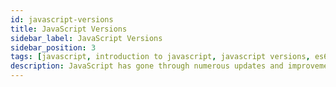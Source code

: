 ```yaml
---
id: javascript-versions
title: JavaScript Versions
sidebar_label: JavaScript Versions
sidebar_position: 3
tags: [javascript, introduction to javascript, javascript versions, es6, es7, es8, es9, es10, es11, es12, es13, es14]
description: JavaScript has gone through numerous updates and improvements since its inception in 1995. These updates are officially known as ECMAScript (ES) versions, named after the standard maintained by ECMA International. Understanding these versions and their features is crucial for anyone looking to master JavaScript. Let's explore each significant version of JavaScript, what they introduced, and how they transformed the language.
---
```


<Head>
  <script async src="https://pagead2.googlesyndication.com/pagead/js/adsbygoogle.js?client=ca-pub-5832817025080991" crossOrigin="anonymous" />
  <script async custom-element="amp-auto-ads" src="https://cdn.ampproject.org/v0/amp-auto-ads-0.1.js" />
</Head>

JavaScript has gone through numerous updates and improvements since its inception in 1995. These updates are officially known as ECMAScript (ES) versions, named after the standard maintained by ECMA International. Understanding these versions and their features is crucial for anyone looking to master JavaScript. Let's explore each significant version of JavaScript, what they introduced, and how they transformed the language.

### ECMAScript 1 (ES1) - The Beginning (1997)

The first official version of JavaScript was standardized as **ECMAScript 1 (ES1)** in 1997. This version established the core concepts of JavaScript, including basic syntax, types, and structures like functions, loops, and conditionals. Although primitive compared to today’s standards, ES1 laid the groundwork for all future developments.

### ECMAScript 2 (ES2) - Minor Improvements (1998)

**ECMAScript 2 (ES2)** was released in 1998 and mostly included minor changes to align the standard with the international ISO/IEC standard. It didn’t introduce any significant new features, but it helped solidify the language’s foundational elements. ES2 was a stepping stone towards more substantial updates in the future.

### ECMAScript 3 (ES3) - The Game Changer (1999)

**ECMAScript 3 (ES3)**, released in 1999, was a major update that brought significant improvements and new features to the language. It introduced:

- **Regular expressions:** A powerful tool for matching patterns in strings, essential for tasks like form validation and text parsing.
- **Exception handling:** The `try-catch` statement for handling errors and exceptions in code. This feature improved code reliability and error handling.
- **New methods:** Several new methods for arrays and strings, such as `forEach`, `map`, `filter`, `replace`, `split`, `substring`, and `reduce`, which made working with data more efficient.
- **Better Control over Global Objects:** Enhancements to the global `Object` and `Array` prototypes, making JavaScript more flexible.

ES3 was a significant milestone in JavaScript’s evolution, laying the foundation for modern web development practices. Many of the features introduced in ES3 are still widely used today.

### ECMAScript 4 (ES4) - The Unreleased Visionary

**ECMAScript 4 (ES4)** was an ambitious update that aimed to introduce many advanced features, including classes, modules, and strong typing. However, due to disagreements within the committee and concerns over the complexity of the proposed changes, ES4 was never officially released. Many of its ideas would later influence future versions of JavaScript.

### ECMAScript 5 (ES5) - The Modern Foundation (2009)

After a long gap, **ECMAScript 5 (ES5)** was released in 2009 and is considered a modern foundation for JavaScript. ES5 brought a host of new features and improvements, including:

- **Strict Mode:** A way to enforce stricter parsing and error handling in your code, helping to catch common mistakes.
- **JSON Support:** Native support for JSON (JavaScript Object Notation), making it easier to work with data formats commonly used in APIs.
- **Array Methods:** New methods like `forEach`, `map`, `filter`, `reduce`, and more, making array manipulation much more powerful and expressive.
- **Property Attributes:** The ability to define properties with attributes like `writable`, `enumerable`, and `configurable`, providing more control over object properties.
- **Object Methods:** New methods like `Object.keys`, `Object.create`, and `Object.defineProperty` for working with objects more efficiently.

ES5 was a significant step forward, making JavaScript more reliable, maintainable, and easier to work with.

### ECMAScript 6 (ES6) / ECMAScript 2015 - The Big Leap Forward

**ECMAScript 6 (ES6)**, also known as **ECMAScript 2015**, was a revolutionary update that transformed JavaScript into a more mature and feature-rich language. Released in 2015, ES6 introduced many new concepts that are now integral to modern JavaScript development:

- **Arrow Functions:** A shorthand syntax for writing functions, which also lexically binds the `this` value, solving many issues with function scope.
  
    ```js title="index.js"
    const add = (a, b) => a + b;
    ```

- **Classes:** A more structured way to define objects and create reusable code, making JavaScript more object-oriented.
  
    ```js title="index.js"
    class Person {
      constructor(name) {
        this.name = name;
      }
    
      greet() {
        return `Hello, my name is ${this.name}`;
      }
    }
    ```

- **Template Literals:** A new way to create strings using backticks, allowing for string interpolation and multi-line strings.
  
    ```js title="index.js"
    const name = "Alice";
    console.log(`Hello, ${name}!`);
    ```

- **Destructuring Assignment:** A concise way to extract values from arrays or objects and assign them to variables.
  
    ```js title="index.js"
    const [a, b] = [1, 2];
    console.log(a); // Output: 1
    console.log(b); // Output: 2
    ```

- **Modules:** A standardized way to organize and share code across multiple files, improving code maintainability and reusability.
  
    <Tabs>
      <TabItem value="index.js" label="Main Module">

        ```js title="app/index.js"
        import { greet } from "./utils.js";
        
        console.log(greet("Alice"));
        ```
       </TabItem>
       <TabItem value="utils.js" label="Utility Module">

        ```js title="app/utils.js"
        export function greet(name) {
          return `Hello, ${name}!`;
        }
        ```
       </TabItem>
    
    </Tabs>

- **Promises:** A more robust way to handle asynchronous operations, replacing callback functions with a cleaner and more readable syntax.
  
    ```js title="index.js"
    function fetchData() {
      return new Promise((resolve, reject) => {
        setTimeout(() => {
          resolve("Data fetched successfully!");
        }, 2000);
      });
    }

    fetchData().then((data) => {
      console.log(data);
    });
    ```

- **And Much More:** ES6 introduced many other features like `let` and `const` for variable declarations, default parameters, rest parameters, the `...` spread operator, and more.

ES6 was a game changer, introducing many features that are now considered essential in modern JavaScript development.

### ECMAScript 2016 (ES7) - Simplicity and Power

**ECMAScript 2016 (ES7)**, released in 2016, was a smaller update but still added some valuable features:

- **Array.prototype.includes:** A new method for arrays that checks if an array includes a specific element, returning `true` or `false`.
  
    ```js title="index.js"
    const numbers = [1, 2, 3, 4, 5];
    console.log(numbers.includes(3)); // Output: true
    console.log(numbers.includes(10)); // Output: false
    ```

- **Exponentiation Operator (`**`):** A new operator for exponentiation, providing a more concise way to calculate powers.
  
    ```js title="index.js"
    console.log(2 ** 3); // Output: 8
    ```

ES7 focused on simplicity and power, adding features that made common tasks easier and more intuitive.

### ECMAScript 2017 (ES8) - Async/Await and More

ECMAScript 2017 (ES8), released in 2017, introduced several key features that further enhanced the language’s capabilities:

- **Async/Await:** A new way to write asynchronous code that is easier to read and understand than traditional Promise-based code.
  
    ```js title="index.js"
    async function fetchData() {
      const response = await fetch("https://jsonplaceholder.org/users");
      const users = await response.json();
      return users;
    }

    fetchData().then((users) => {
      console.log(users);
    });
    ```

- **Object.values/Object.entries:** New methods for objects that return an array of values or key-value pairs, respectively.
  
    ```js title="index.js"
    const person = { name: "Alice", age: 30 };
    console.log(Object.values(person)); // Output: ["Alice", 30]
    console.log(Object.entries(person)); // Output: [["name", "Alice"], ["age", 30]]
    ```

- **String Padding:** New methods like `padStart` and `padEnd` for padding strings with spaces to a specified length.
  
    ```js title="index.js"
    const str = "Hello";
    console.log(str.padStart(10, ".")); // Output: ".....Hello"
    console.log(str.padEnd(10, ".")); // Output: "Hello....."
    ```

ES8 continued the trend of making JavaScript more powerful and expressive, with features that simplified common tasks and improved code readability.

### ECMAScript 2018 (ES9) - Rest/Spread Properties and More

**ECMAScript 2018 (ES9)**, released in 2018, continued to build on JavaScript’s versatility with several enhancements:

- **Rest/Spread Properties:** The rest and spread operators can now be used with object properties, allowing for more flexible object manipulation.
  
    ```js title="index.js"
    const person = { name: "Alice", age: 30, city: "New York" };
    const { name, ...details } = person;
    console.log(name); // Output: "Alice"
    console.log(details); // Output: { age: 30, city: "New York" }
    ```

- **Promise.finally:** A new method for promises that allows you to run code after a promise is settled, whether it’s resolved or rejected.
  
    ```js title="index.js"
    fetchData()
      .then((data) => {
        console.log(data);
      })
      .catch((error) => {
        console.error(error);
      })
      .finally(() => {
        console.log("Request completed.");
      });
    ```

- **Asynchronous Iteration:** The `for-await-of` loop for asynchronous iteration over async iterators, making it easier to work with asynchronous data streams.
  
    ```js title="index.js"
    async function fetchUsers() {
      const response = await fetch("https://jsonplaceholder.org/users");
      const users = await response.json();
      return users;
    }

    (async () => {
      for await (const user of fetchUsers()) {
        console.log(user);
      }
    })();
    ```

ES9 further refined JavaScript’s capabilities, making it easier to work with complex data structures and asynchronous operations.

### ECMAScript 2019 (ES10) - Refinements and Improvements

**ECMAScript 2019 (ES10)**, released in 2019, added useful refinements to JavaScript:

- **Array.prototype.flat/flatMap:** New methods for arrays that flatten nested arrays and map over them, respectively.
  
    ```js title="index.js"
    const numbers = [1, [2, 3], [4, [5]]];
    console.log(numbers.flat()); // Output: [1, 2, 3, 4, [5]]
    console.log(numbers.flatMap((num) => num * 2)); // Output: [2, 4, 6, 8, 10]
    ```

- **String.trimStart/trimEnd:** New methods for strings that remove whitespace from the start or end of a string.
  
    ```js title="index.js"
    const str = "   Hello   ";
    console.log(str.trimStart()); // Output: "Hello   "
    console.log(str.trimEnd()); // Output: "   Hello"
    ```

- **Object.fromEntries:** A method that transforms a list of key-value pairs into an object.
  
    ```js title="index.js"
    const entries = [["name", "Alice"], ["age", 30]];
    const person = Object.fromEntries(entries);
    console.log(person); // Output: { name: "Alice", age: 30 }
    ```

ES10 focused on refining existing features and making JavaScript more concise and expressive.

### ECMAScript 2020 (ES11) - Dynamic Import and GlobalThis

**ECMAScript 2020 (ES11)**, released in 2020, introduced several new features to enhance JavaScript:

- **Dynamic Import:** A new way to import modules dynamically, allowing you to load modules on-demand.
  
    ```js title="index.js"
    import("./utils.js")
      .then((module) => {
        console.log(module.greet("Alice"));
      })
      .catch((error) => {
        console.error(error);
      });
    ```

- **BigInt:** A new primitive type for representing arbitrarily large integers, useful for applications that require working with large numbers.
  
    ```js title="index.js"
    const bigNumber = 1234567890123456789012345678901234567890n;
    console.log(bigNumber); // Output: 1234567890123456789012345678901234567890n
    ```

- **GlobalThis:** A new global object that provides a consistent way to access the global object across different environments (e.g., browsers, Node.js).
  
    ```js title="index.js"
    console.log(globalThis);
    ```

- **Nullish Coalescing Operator (`??`):** A new operator that returns the right-hand operand when the left-hand operand is `null` or `undefined`, helping to handle default values more effectively.
  
    ```js title="index.js"
    const name = null;
    console.log(name ?? "Anonymous"); // Output: "Anonymous"
    ```

- **Optional Chaining Operator (`?.`):** A new operator that allows you to safely access nested properties of an object without worrying about `null` or `undefined` values.
  
    ```js title="index.js"
    const person = { name: "Alice" };
    console.log(person.address?.city); // Output: undefined
    ```

ES11 introduced features that improved code readability, maintainability, and performance.

### ECMAScript 2021 (ES12) - More Quality-of-Life Improvements

**ECMAScript 2021 (ES12)**, released in 2021, continued to refine the language:

- **String.prototype.replaceAll:** A new method for strings that replaces all occurrences of a substring with another substring.
  
    ```js title="index.js"
    const str = "Hello, World!";
    console.log(str.replaceAll("o", "*")); // Output: Hell*, W*rld!
    ```

- **Logical Assignment Operators (`||=`, `&&=`, `??=`):** New operators that combine logical operations with assignment, providing a more concise way to update variables.
  
    ```js title="index.js"
    let count = 0;
    count ||= 10;
    console.log(count); // Output: 10
    ```

- **Numeric Separators:** A new syntax that allows you to use underscores as separators in numeric literals for improved readability.
  
    ```js title="index.js"
    const billion = 1_000_000_000;
    console.log(billion); // Output: 1000000000
    ```

- **Promise.any:** A new method for promises that resolves when any of the input promises are fulfilled, useful for scenarios where you want to handle the first successful promise.
  
    ```js title="index.js"
    Promise.any([fetchData1(), fetchData2(), fetchData3()])
      .then((data) => {
        console.log(data);
      })
      .catch((error) => {
        console.error(error);
      });
    ```

ES12 focused on quality-of-life improvements and developer productivity, making JavaScript code more concise and readable.

### ECMAScript 2022 (ES13) - Even More Enhancements

**ECMAScript 2022 (ES13**), released in 2022, continued the trend of enhancing JavaScript with new features that improve code readability, performance, and ease of use. The additions in ES13 are subtle but impactful, particularly for developers working with large, complex applications.

1. **Class Fields and Static Initialization Blocks:** 
    - **Public and Private Class Fields:** ES13 introduced a more straightforward way to define properties directly within class definitions. Public fields can be declared without the need for a constructor, while private fields are prefixed with a `#`.

        ```js title="index.js"
        class Person {
          name = 'John'; // Public field
          #age = 30;     // Private field
  
          getAge() {
            return this.#age;
          }
        }
        const person = new Person();
        console.log(person.name); // 'John'
        console.log(person.getAge()); // 30
        ```

    - **Static Initialization Blocks:** Static initialization blocks allow complex initialization logic within a class. This is particularly useful for initializing static properties that require more than a simple assignment.
      
        ```js title="index.js"
        class Config {
          static API_URL;
          static {
            Config.API_URL = process.env.NODE_ENV === 'production'
              ? 'https://api.example.com'
              : 'http://localhost:3000';
          }
        }
        console.log(Config.API_URL); // URL based on the environment
        ```

2. **Top-Level** `await`: 
    - **Top-Level** `await` allows you to use the `await` keyword outside of an `async` function, making it easier to work with asynchronous operations at the top level of your code.

        ```js title="index.js"
        const data = await fetchData();
        console.log(data);
        ```
      
      This feature makes it easier to write cleaner and more straightforward code in modules, particularly when dealing with asynchronous operations.

3. **New Array Methods**:
    - **`Array.prototype.at(index)`**: The `at()` method allows you to access an element in an array at a specific index, similar to using bracket notation (`[]`), but with additional features like negative indexing and handling out-of-bounds indices.

        ```js title="index.js"
        const colors = ['red', 'green', 'blue'];
        console.log(colors.at(1)); // 'green'
        console.log(colors.at(-1)); // 'blue'
        console.log(colors.at(3)); // undefined
        ```

      This method is particularly useful for accessing elements from the end of an array without needing to know its length.

4. **Error Cause**: 
    - The `Error` object now includes a `cause` property that allows you to associate an error with its underlying cause. This can be useful for tracking the root cause of an error in complex error-handling scenarios.

        ```js title="index.js"
        try {
          throw new Error('Something went wrong', { cause: originalError });
        } catch (err) {
          console.error(err.cause); // Logs the original error
        }

        ```

      This feature enhances error handling by making it easier to trace the root cause of an error.

### ECMAScript 2023 (ES14) - Focus on Consistency and Usability

**ECMAScript 2023 (ES14)**, released in 2023, continues to build on the language's strengths by introducing features aimed at consistency, usability, and improving developer experience.

1. **Array `findLast()` and `findLastIndex()`**

    - **Array `findLast()` Method:** This method is similar to `find()`, but it starts searching from the end of the array instead of the beginning.

        ```js title="index.js"
        const arr = [1, 2, 3, 4, 5];
        const lastEven = arr.findLast(num => num % 2 === 0);
        console.log(lastEven); // 4
        ```

    - **Array `findLastIndex()` Method:** Similarly, `findLastIndex()` returns the index of the last element that satisfies the condition.

        ```js title="index.js"
        const arr = [1, 2, 3, 4, 5];
        const lastIndex = arr.findLastIndex(num => num % 2 === 0);
        console.log(lastIndex); // 3
        ```

    These methods provide a convenient way to search for elements from the end of an array.

2. **Hashbang Grammar**

    - **Hashbang (`#!`) Support:** ES14 introduces support for hashbang (`#!`) comments in JavaScript files. This feature allows you to specify the path to the Node.js interpreter directly in your JavaScript file.

        ```js title="index.js"
        #!/usr/bin/env node
        console.log('Hello, World!');
        ```

    This feature simplifies the execution of JavaScript files as standalone scripts using Node.js.

3. **Symbol `keyFor()` Method**

    - **Symbol `keyFor()` Method:** The `keyFor()` method allows you to retrieve the key of a symbol from the global symbol registry. This can be useful when you need to access the key associated with a symbol.

        ```js title="index.js"
        const sym = Symbol.for('mySymbol');
        console.log(Symbol.keyFor(sym)); // 'mySymbol'
        ```

    This method provides a way to retrieve the key associated with a symbol, making it easier to work with symbols in certain scenarios.

4. **RegExp Match Indices** 

    - **RegExp Match Indices:** ES14 introduces a new property, `indices`, to the result of `RegExp.prototype.exec()`. This property provides the start and end indices of the matched substring within the input string.

        ```js title="index.js"
        const str = 'Hello, World!';
        const regex = /World/;
        const match = regex.exec(str);
        console.log(match.indices); // [[7, 12]]
        ```

    This feature enhances regular expression handling by providing more detailed information about matched substrings.


### Summary

JavaScript has come a long way since its inception, evolving into a powerful and versatile language that drives modern web development. Each ECMAScript version has introduced new features and improvements that have shaped the language's capabilities and transformed the way developers write code. By understanding the different versions of JavaScript and their features, you can stay up-to-date with the latest developments and leverage the full potential of the language in your projects.